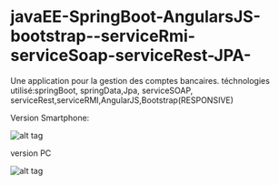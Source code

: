 # javaEE-SpringBoot-AngularsJS-bootstrap--serviceRmi-serviceSoap-serviceRest-JPA-

Une application pour la gestion des comptes bancaires.
téchnologies utilisé:springBoot, springData,Jpa, serviceSOAP, serviceRest,serviceRMI,AngularJS,Bootstrap(RESPONSIVE)

Version Smartphone:

![alt tag](https://raw.githubusercontent.com/badaneoth/javaEE-SpringBoot-AngularsJS-bootstrap-responsive---serviceRmi-serviceSoap-serviceRest-JPA-/master/gestiondecompte-versionSmartphone.png)

version PC

![alt tag](https://raw.githubusercontent.com/badaneoth/javaEE-SpringBoot-AngularsJS-bootstrap-responsive---serviceRmi-serviceSoap-serviceRest-JPA-/master/g2.png) 
